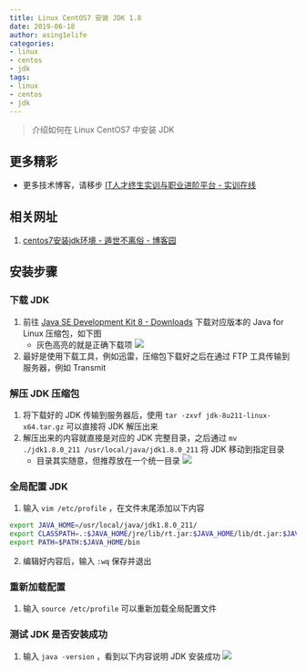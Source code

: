 ```yaml
---
title: Linux CentOS7 安装 JDK 1.8
date: 2019-06-18
author: asing1elife
categories:
- linux
- centos
- jdk
tags:
- linux
- centos
- jdk
---
```

> 介绍如何在 Linux CentOS7 中安装 JDK  

## 更多精彩
*  更多技术博客，请移步 [IT人才终生实训与职业进阶平台 - 实训在线](https://shixun.online)

## 相关网址
1. [centos7安装jdk环境 - 遁世不离俗 - 博客园](https://www.cnblogs.com/chy123/p/6750351.html)

## 安装步骤

### 下载 JDK
1. 前往 [Java SE Development Kit 8 - Downloads](https://www.oracle.com/technetwork/java/javase/downloads/jdk8-downloads-2133151.html) 下载对应版本的 Java for Linux 压缩包，如下图
	* 灰色高亮的就是正确下载项
![](http://asing1elife.com/sources/images/C24D0726-D181-4188-B9EA-47BD58807A5E.png)
2. 最好是使用下载工具，例如迅雷，压缩包下载好之后在通过 FTP 工具传输到服务器，例如 Transmit

### 解压 JDK 压缩包
1. 将下载好的 JDK 传输到服务器后，使用 `tar -zxvf jdk-8u211-linux-x64.tar.gz` 可以直接将 JDK 解压出来
2. 解压出来的内容就直接是对应的 JDK 完整目录，之后通过 `mv ./jdk1.8.0_211 /usr/local/java/jdk1.8.0_211` 将 JDK 移动到指定目录
	* 目录其实随意，但推荐放在一个统一目录
![](http://asing1elife.com/sources/images/3615790F-D47F-40F4-B9E7-988B61C0EB1A.png)

### 全局配置 JDK
1. 输入 `vim /etc/profile` ，在文件末尾添加以下内容

```sh
export JAVA_HOME=/usr/local/java/jdk1.8.0_211/
export CLASSPATH=.:$JAVA_HOME/jre/lib/rt.jar:$JAVA_HOME/lib/dt.jar:$JAVA_HOME/lib/tools.jar
export PATH=$PATH:$JAVA_HOME/bin
```
2. 编辑好内容后，输入 `:wq` 保存并退出

### 重新加载配置
1. 输入 `source /etc/profile` 可以重新加载全局配置文件

### 测试 JDK 是否安装成功
1. 输入 `java -version` ，看到以下内容说明 JDK 安装成功
![](http://asing1elife.com/sources/images/997EE1E6-C697-45DC-82F9-6524A6CC42ED.png)